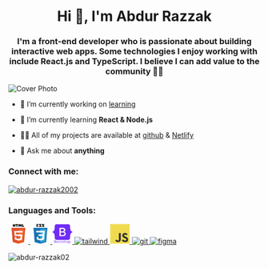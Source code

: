 <h1 align="center">Hi 👋, I'm Abdur Razzak</h1>
<h3 align="center">I'm a front-end developer who is passionate about building interactive web apps. Some technologies I enjoy working with include React.js and TypeScript. I believe I can add value to the community 🧑‍💻</h3>

![Cover Photo](https://media.licdn.com/dms/image/v2/D5616AQGRBJiCbrj9Bg/profile-displaybackgroundimage-shrink_350_1400/profile-displaybackgroundimage-shrink_350_1400/0/1718800365241?e=1735171200&v=beta&t=nkKsvhNqRP87hUMvrfoHxITysWCMbgbNxL4VNBcN-vE)

- 🔭 I’m currently working on [learning](https://github.com/abdur-razzak02?tab=repositories)

- 🌱 I’m currently learning **React & Node.js**

- 👨‍💻 All of my projects are available at [github](https://github.com/abdur-razzak02?tab=repositories) & [Netlify](https://app.netlify.com/teams/abdur-razzak02/sites)

- 💬 Ask me about **anything**


<h3 align="left">Connect with me:</h3>
<p align="left">
<a href="https://linkedin.com/in/abdur-razzak2002" target="blank"><img align="center" src="https://raw.githubusercontent.com/rahuldkjain/github-profile-readme-generator/master/src/images/icons/Social/linked-in-alt.svg" alt="abdur-razzak2002" height="30" width="40" /></a>
</p>

<h3 align="left">Languages and Tools:</h3>
<p align="left"> <a href="https://www.w3.org/html/" target="_blank" rel="noreferrer"> <img src="https://raw.githubusercontent.com/devicons/devicon/master/icons/html5/html5-original-wordmark.svg" alt="html5" width="40" height="40"/> </a> <a href="https://www.w3schools.com/css/" target="_blank" rel="noreferrer"> <img src="https://raw.githubusercontent.com/devicons/devicon/master/icons/css3/css3-original-wordmark.svg" alt="css3" width="40" height="40"/> </a> <a href="https://getbootstrap.com" target="_blank" rel="noreferrer"> <img src="https://raw.githubusercontent.com/devicons/devicon/master/icons/bootstrap/bootstrap-plain-wordmark.svg" alt="bootstrap" width="40" height="40"/> </a> <a href="https://tailwindcss.com/" target="_blank" rel="noreferrer"> <img src="https://www.vectorlogo.zone/logos/tailwindcss/tailwindcss-icon.svg" alt="tailwind" width="40" height="40"/> </a>  <a href="https://developer.mozilla.org/en-US/docs/Web/JavaScript" target="_blank" rel="noreferrer"> <img src="https://raw.githubusercontent.com/devicons/devicon/master/icons/javascript/javascript-original.svg" alt="javascript" width="40" height="40"/> </a> <a href="https://git-scm.com/" target="_blank" rel="noreferrer"> <img src="https://www.vectorlogo.zone/logos/git-scm/git-scm-icon.svg" alt="git" width="40" height="40"/> </a> <a href="https://www.figma.com/" target="_blank" rel="noreferrer"> <img src="https://www.vectorlogo.zone/logos/figma/figma-icon.svg" alt="figma" width="40" height="40"/> </a> </p>
  
<p><img align="center" src="https://github-readme-streak-stats.herokuapp.com/?user=abdur-razzak02&" alt="abdur-razzak02" /></p>
